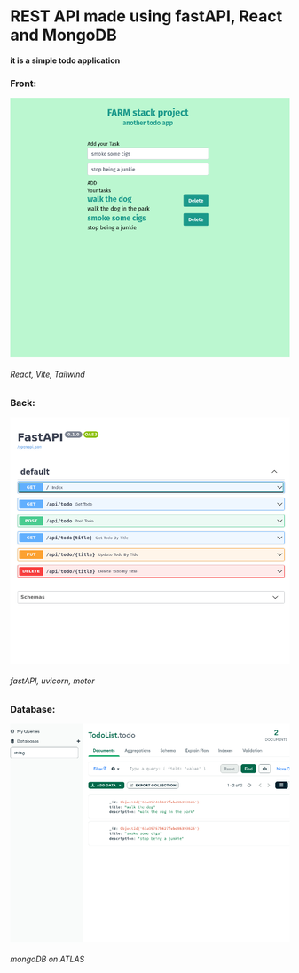# REST API made using fastAPI, React and MongoDB
#### it is a simple todo application

### Front:
![](front.png)
###### React, Vite, Tailwind
### Back:
![](back.png)
###### fastAPI, uvicorn, motor
### Database:
![](db.png)
###### mongoDB on ATLAS
